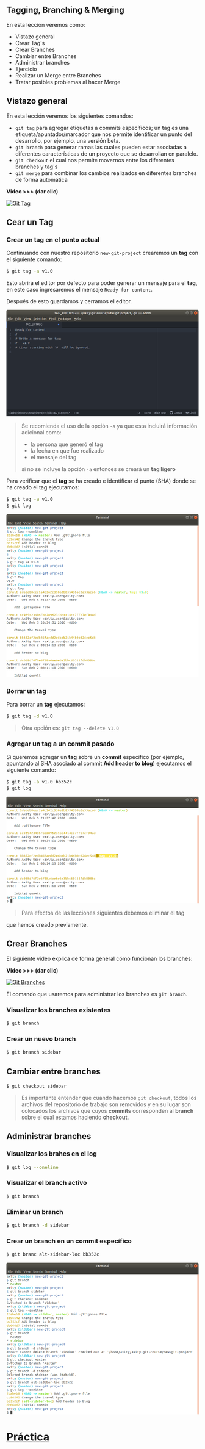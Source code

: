 ## Tagging, Branching & Merging

En esta lección veremos como:

 - Vistazo general
 - Crear Tag's
 - Crear Branches
 - Cambiar entre Branches
 - Administrar branches
 - Ejercicio
 - Realizar un Merge entre Branches
 - Tratar posibles problemas al hacer Merge

## Vistazo general
En esta lección veremos los siguientes comandos:
 - `git tag` para agregar etiquetas a commits específicos; un tag es una etiqueta/apuntador/marcador que nos permite identificar un punto del desarrollo, por ejemplo, una versión beta. 
 - `git branch` para generar ramas las cuales pueden estar asociadas a diferentes características de un proyecto que se desarrollan en paralelo.
 - `git checkout` el cual nos permite movernos entre los diferentes  branches y tag's
 - `git merge` para combinar los cambios realizados en diferentes branches de forma automática

**Video >>> (dar clic)**

[![Git Tag](http://img.youtube.com/vi/D4VdXT72ASE/0.jpg)](http://www.youtube.com/watch?v=D4VdXT72ASE "Git Tag")

## Cear un Tag

### Crear un tag en el punto actual

Continuando con nuestro repositorio `new-git-project` crearemos un **tag** con el siguiente comando:

```bash
$ git tag -a v1.0
```
Esto abrirá el editor por defecto para poder generar un mensaje para el **tag**, en este caso ingresaremos el mensaje `Ready for content`.

Después de esto guardamos y cerramos el editor.

![img_07_git_tag_atom](images/img_07_git_tag_atom.png)

> Se recomienda el uso de la opción `-a` ya que esta incluirá información adicional como:
> 
> - la persona que generó el tag
> - la fecha en que fue realizado
> - el mensaje del tag
>
> si no se incluye la opción `-a` entonces se creará un **tag ligero**

Para verificar que el **tag** se ha creado e identificar el punto (SHA) donde se ha creado el tag ejecutamos:
```bash
$ git tag -a v1.0
$ git log
```

![img_07_git_tag_log](images/img_07_git_tag_log.png)

### Borrar un tag

Para borrar un **tag** ejecutamos:
```bash
$ git tag -d v1.0
```
> Otra opción es: `git tag --delete v1.0`

### Agregar un tag a un commit pasado

Si queremos agregar un **tag** sobre un **commit** específico (por ejemplo, apuntando al SHA asociado al commit **Add header to blog**) ejecutamos el siguiente comando:
```bash
$ git tag -a v1.0 bb352c
$ git log
```

![img_07_git_tag_commit](images/img_07_git_tag_commit.png)

> Para efectos de las lecciones siguientes debemos eliminar el 
> tag

que hemos creado previamente.

## Crear Branches
El siguiente video explica de forma general cómo funcionan los branches:

**Video >>> (dar clic)**

[![Git Branches](http://img.youtube.com/vi/ywcOC6CLG4s/0.jpg)](http://www.youtube.com/watch?v=ywcOC6CLG4s "Git Branches")

El comando que usaremos para administrar los branches es `git branch`.

### Visualizar los branches existentes
```bash
$ git branch
```

### Crear un nuevo branch
```bash
$ git branch sidebar
```

## Cambiar entre branches
```bash
$ git checkout sidebar
```
> Es importante entender que cuando hacemos `git checkout`, todos los archivos del repositorio de trabajo son removidos y en su lugar son colocados los archivos que cuyos **commits** corresponden al **branch** sobre el cual estamos haciendo **checkout**.

## Administrar branches
### Visualizar los brahes en el log
```bash
$ git log --oneline
```
### Visualizar el branch activo
```bash
$ git branch
```
### Eliminar un branch
```bash
$ git branch -d sidebar
```
### Crear un branch en un commit específico
```bash
$ git branc alt-sidebar-loc bb352c
```

![img_07_git_branch_01](images/img_07_git_branch_01.png)

# [**Práctica**](Práctica%2007%20-%20Commits.md#ejercicio---commits)

<!--stackedit_data:
eyJoaXN0b3J5IjpbLTE0MjMwMjIwOTYsLTEwOTYwMjMzODAsLT
E3Mzg2MTQyMzEsMTU0MjYwNzc2MSwxNDExMDM0MjY1LC0xMDcx
Njc4MTgxLC0xMzM0MTQ0NTMxLDIwODExNjE5MTQsLTQ4MTA5Mj
kwMCwxMDc2MTM2NzQ5LDUyMDIwNjY2MCwtMTQxOTQ1Nzc4OCwx
ODQ3NDY5ODYxLC00MzA3MjUwMSwyODY2ODQxOTQsLTE2NjA4Mz
A5MjUsLTE5MzA1MDI0OCwtMTgxMTIxODU5OSwxODI1NTAzMTc1
XX0=
-->